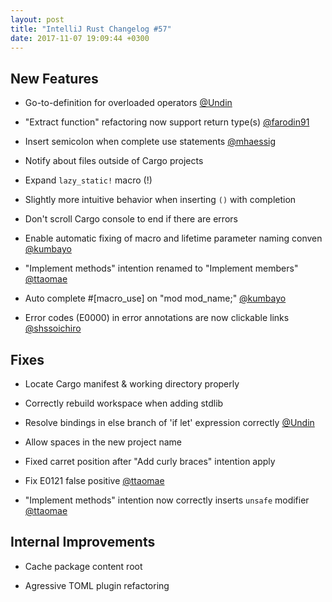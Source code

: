 ```yaml
---
layout: post
title: "IntelliJ Rust Changelog #57"
date: 2017-11-07 19:09:44 +0300
---
```



## New Features

* Go-to-definition for overloaded operators [@Undin]

* "Extract function" refactoring now support return type(s) [@farodin91]

* Insert semicolon when complete use statements [@mhaessig]

* Notify about files outside of Cargo projects

* Expand `lazy_static!` macro (!)

* Slightly more intuitive behavior when inserting `()` with completion

* Don't scroll Cargo console to end if there are errors

* Enable automatic fixing of macro and lifetime parameter naming conven [@kumbayo]

* "Implement methods" intention renamed to "Implement members" [@ttaomae]

* Auto complete #[macro_use] on "mod mod_name;" [@kumbayo]

* Error codes (E0000) in error annotations are now clickable links [@shssoichiro]


## Fixes

* Locate Cargo manifest & working directory properly

* Correctly rebuild workspace when adding stdlib

* Resolve bindings in else branch of 'if let' expression correctly [@Undin]

* Allow spaces in the new project name

* Fixed carret position after "Add curly braces" intention apply

* Fix E0121 false positive [@ttaomae]

* "Implement methods" intention now correctly inserts `unsafe` modifier [@ttaomae]


## Internal Improvements

* Cache package content root

* Agressive TOML plugin refactoring

[@Undin]: https://github.com/Undin
[@farodin91]: https://github.com/farodin91
[@kumbayo]: https://github.com/kumbayo
[@mhaessig]: https://github.com/mhaessig
[@shssoichiro]: https://github.com/shssoichiro
[@ttaomae]: https://github.com/ttaomae

